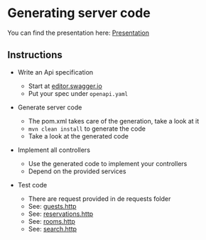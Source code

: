 # Generating server code

You can find the presentation here: [Presentation](http://localhost:63342/rest-workshop/server-codegeneration/slides/presentation.html)

## Instructions
- Write an Api specification
  - Start at [editor.swagger.io](https://editor.swagger.io/)
  - Put your spec under `openapi.yaml`

- Generate server code
  - The pom.xml takes care of the generation, take a look at it
  - `mvn clean install` to generate the code
  - Take a look at the generated code

- Implement all controllers
  - Use the generated code to implement your controllers
  - Depend on the provided services

- Test code
  - There are request provided in de requests folder
  - See: [guests.http](requests/guests.http)
  - See: [reservations.http](requests/reservations.http)
  - See: [rooms.http](requests/rooms.http)
  - See: [search.http](requests/search.http)


